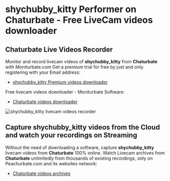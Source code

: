 # shychubby_kitty Performer on Chaturbate - Free LiveCam videos downloader

## Chaturbate Live Videos Recorder

Monitor and record livecam videos of **shychubby_kitty** from **Chaturbate** with Moniturbate.com
Get a premium trial for free by just and only registering with your Email address:
* [shychubby_kitty Premium videos downloader](https://moniturbate.com/request-demo-licence-key.html)

Free livecam videos downloader - Moniturbate Software:
* [Chaturbate videos downloader](https://moniturbate.com/moniturbate-download-software.html)

![shychubby_kitty livecam videos recorder](https://peachurnet.com/templates/moniturbate-software.png)


## Capture shychubby_kitty videos from the Cloud and watch your recordings on Streaming

Without the need of downloading a software, capture **shychubby_kitty** livecam videos from **Chaturbate** 100% online.
Watch Livecam archives from **Chaturbate** unlimitedly from thousands of existing recordings, only on Peachurbate.com and its websites network:
* [Chaturbate videos archives](https://peachurnet.com/)